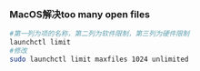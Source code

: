 
### MacOS解决too many open files

```bash
#第一列为项的名称，第二列为软件限制，第三列为硬件限制
launchctl limit
#修改
sudo launchctl limit maxfiles 1024 unlimited
```
